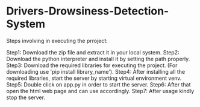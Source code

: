 # Drivers-Drowsiness-Detection-System
Steps involving in executing the prroject:

Step1: Download the zip file and extract it in your local system.
Step2: Download the python interpreter and install it by setting the path properly.
Step3: Download the required libraries for executing the project. (For downloading use 'pip install library_name').
Step4: After installing all the required libraries, start the server by starting virtual environment venv.
Step5: Double click on app.py in order to start the server.
Step6: After that open the html web page and can use accordingly.
Step7: After usage kindly stop the server. 
